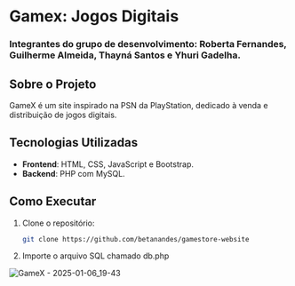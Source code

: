 # Gamex: Jogos Digitais
### Integrantes do grupo de desenvolvimento: Roberta Fernandes, Guilherme Almeida, Thayná Santos e Yhuri Gadelha.

## Sobre o Projeto  
GameX é um site inspirado na PSN da PlayStation, dedicado à venda e distribuição de jogos digitais.

<!-- ## Objetivos  
- Oferecer planos acessíveis para jovens com baixo poder aquisitivo.  
- Incentivar o cuidado com a saúde preventiva.  
- Tornar os seguros mais atraentes com opções personalizadas. -->  

## Tecnologias Utilizadas  
- **Frontend**: HTML, CSS, JavaScript e Bootstrap.  
- **Backend**: PHP com MySQL.  

## Como Executar   
1. Clone o repositório:  
   ```bash
   git clone https://github.com/betanandes/gamestore-website
2. Importe o arquivo SQL chamado db.php
   
  ![GameX - 2025-01-06_19-43](https://github.com/user-attachments/assets/0596de11-0b06-4646-801a-c569276fafb6)


 


